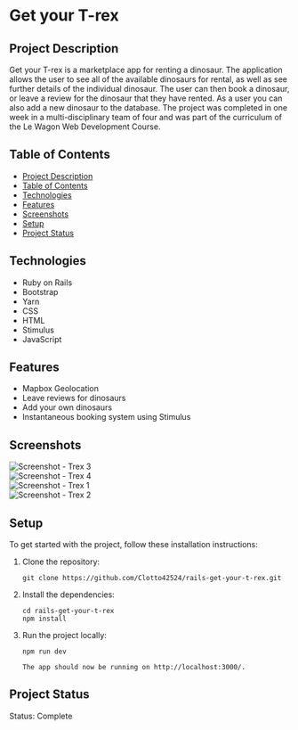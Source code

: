 # Get your T-rex 

## Project Description
Get your T-rex is a marketplace app for renting a dinosaur. The application allows the user to see all of the available dinosaurs for rental, as well as see further details of the individual dinosaur. The user can then book a dinosaur, or leave a review for the dinosaur that they have rented. As a user you can also add a new dinosaur to the database. The project was completed in one week in a multi-disciplinary team of four and was part of the curriculum of the Le Wagon Web Development Course. 

## Table of Contents
* [Project Description](#project-description)
* [Table of Contents](#table-of-contents)
* [Technologies](#technologies)
* [Features](#features)
* [Screenshots](#screenshots)
* [Setup](#setup)
* [Project Status](#project-status)

## Technologies
* Ruby on Rails
* Bootstrap
* Yarn
* CSS
* HTML
* Stimulus
* JavaScript

## Features
- Mapbox Geolocation
- Leave reviews for dinosaurs
- Add your own dinosaurs
- Instantaneous booking system using Stimulus

## Screenshots
![Screenshot - Trex 3](https://github.com/Clotto42524/rails-get-your-t-rex/assets/122602433/c7ed1317-2b15-4235-b264-572453fdf491)
<br>
![Screenshot - Trex 4](https://github.com/Clotto42524/rails-get-your-t-rex/assets/122602433/5ba4b693-cd81-4180-aa04-d6bf6f03e524)
<br>
![Screenshot - Trex 1](https://github.com/Clotto42524/rails-get-your-t-rex/assets/122602433/ea97cd66-6cca-474a-ab47-5a9b683842f9)
<br>
![Screenshot - Trex 2](https://github.com/Clotto42524/rails-get-your-t-rex/assets/122602433/485d506a-e3c2-48c4-a03f-acec8456aa18)


## Setup
To get started with the project, follow these installation instructions:

1. Clone the repository:

   ```
   git clone https://github.com/Clotto42524/rails-get-your-t-rex.git
   ```

2. Install the dependencies:

   ```
   cd rails-get-your-t-rex
   npm install
   ```

3. Run the project locally:

   ```
   npm run dev

   The app should now be running on http://localhost:3000/.
   ```

## Project Status
Status: Complete












